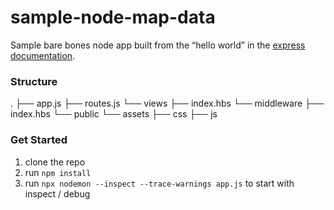 # sample-node-map-data


Sample bare bones node app built from the “hello world” in the [express documentation](https://expressjs.com/en/starter/hello-world.html).


### Structure

.
├── app.js
├── routes.js
└── views
    ├── index.hbs
└── middleware
    ├── index.hbs
└── public
    └── assets
        ├── css
        ├── js    

### Get Started

1. clone the repo
2. run `npm install`
3. run `npx nodemon --inspect --trace-warnings app.js` 
to start with inspect / debug
